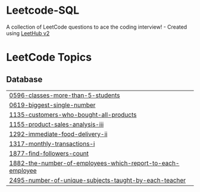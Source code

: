 # Leetcode-SQL
A collection of LeetCode questions to ace the coding interview! - Created using [LeetHub v2](https://github.com/arunbhardwaj/LeetHub-2.0)

<!---LeetCode Topics Start-->
# LeetCode Topics
## Database
|  |
| ------- |
| [0596-classes-more-than-5-students](https://github.com/nawangilmi/Leetcode-SQL/tree/master/0596-classes-more-than-5-students) |
| [0619-biggest-single-number](https://github.com/nawangilmi/Leetcode-SQL/tree/master/0619-biggest-single-number) |
| [1135-customers-who-bought-all-products](https://github.com/nawangilmi/Leetcode-SQL/tree/master/1135-customers-who-bought-all-products) |
| [1155-product-sales-analysis-iii](https://github.com/nawangilmi/Leetcode-SQL/tree/master/1155-product-sales-analysis-iii) |
| [1292-immediate-food-delivery-ii](https://github.com/nawangilmi/Leetcode-SQL/tree/master/1292-immediate-food-delivery-ii) |
| [1317-monthly-transactions-i](https://github.com/nawangilmi/Leetcode-SQL/tree/master/1317-monthly-transactions-i) |
| [1877-find-followers-count](https://github.com/nawangilmi/Leetcode-SQL/tree/master/1877-find-followers-count) |
| [1882-the-number-of-employees-which-report-to-each-employee](https://github.com/nawangilmi/Leetcode-SQL/tree/master/1882-the-number-of-employees-which-report-to-each-employee) |
| [2495-number-of-unique-subjects-taught-by-each-teacher](https://github.com/nawangilmi/Leetcode-SQL/tree/master/2495-number-of-unique-subjects-taught-by-each-teacher) |
<!---LeetCode Topics End-->